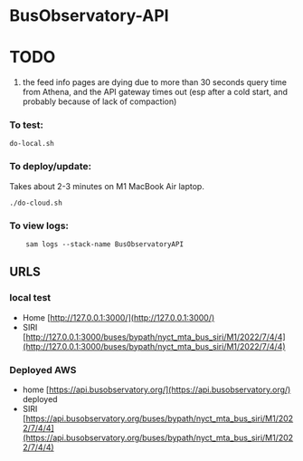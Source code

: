 # BusObservatory-API

# TODO
1. the feed info pages are dying due to more than 30 seconds query time from Athena, and the API gateway times out (esp after a cold start, and probably because of lack of compaction)

### To test:
```
do-local.sh
```

### To deploy/update:

Takes about 2-3 minutes on M1 MacBook Air laptop.

```
./do-cloud.sh
```

### To view logs:

```
    sam logs --stack-name BusObservatoryAPI
```

## URLS

### local test
- Home [http://127.0.0.1:3000/](http://127.0.0.1:3000/)
- SIRI [http://127.0.0.1:3000/buses/bypath/nyct_mta_bus_siri/M1/2022/7/4/4](http://127.0.0.1:3000/buses/bypath/nyct_mta_bus_siri/M1/2022/7/4/4)

### Deployed AWS
- home [https://api.busobservatory.org/](https://api.busobservatory.org/)
deployed 
- SIRI [https://api.busobservatory.org/buses/bypath/nyct_mta_bus_siri/M1/2022/7/4/4](https://api.busobservatory.org/buses/bypath/nyct_mta_bus_siri/M1/2022/7/4/4)

